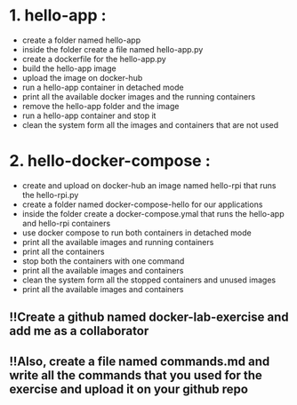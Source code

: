 # 1. hello-app :
* create a folder named hello-app
* inside the folder create a file named hello-app.py
* create a dockerfile for the hello-app.py
* build the hello-app image 
* upload the image on docker-hub
* run a hello-app container in detached mode 
* print all the available docker  images and the running containers 
* remove the hello-app folder and the image 
* run a hello-app container and stop it 
* clean the system form all the images and containers that are not used 

# 2. hello-docker-compose : 
* create and upload on docker-hub an image named hello-rpi that runs the hello-rpi.py
* create a folder named docker-compose-hello for our applications
* inside the folder create a docker-compose.ymal that runs the hello-app and hello-rpi containers
* use docker compose to run both containers in detached mode 
* print all the available images and running containers
* print all the containers  
* stop both the containers with one command
* print all the available images and containers 
* clean the system form all the stopped containers and unused images  
* print all the available images and containers

## !!Create a github named docker-lab-exercise and add me as a collaborator 
## !!Also, create a file named commands.md and write all the commands that you used for the exercise and upload it on your github repo 
